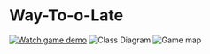 # Way-To-o-Late
[![Watch game demo](https://img.youtube.com/vi/YOUTUBE_VIDEO_ID_HERE/0.jpg)](https://www.youtube.com/watch?v=GriyMn9T4vw)
![Class Diagram](\ClassDiagram)
![Game map](\map)
